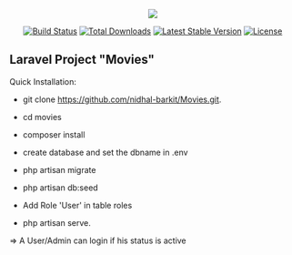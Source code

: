 <p align="center"><img src="https://laravel.com/assets/img/components/logo-laravel.svg"></p>

<p align="center">
<a href="https://travis-ci.org/laravel/framework"><img src="https://travis-ci.org/laravel/framework.svg" alt="Build Status"></a>
<a href="https://packagist.org/packages/laravel/framework"><img src="https://poser.pugx.org/laravel/framework/d/total.svg" alt="Total Downloads"></a>
<a href="https://packagist.org/packages/laravel/framework"><img src="https://poser.pugx.org/laravel/framework/v/stable.svg" alt="Latest Stable Version"></a>
<a href="https://packagist.org/packages/laravel/framework"><img src="https://poser.pugx.org/laravel/framework/license.svg" alt="License"></a>
</p>

## Laravel Project "Movies"  

Quick Installation:

 - git clone https://github.com/nidhal-barkit/Movies.git.
  
 - cd movies
  
 - composer install
 
 - create database and set the dbname in .env
  
 - php artisan migrate
 
 - php artisan db:seed
 
 - Add Role 'User' in table roles
 
 - php artisan serve.

=> A User/Admin can login if his status is active